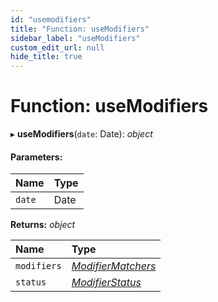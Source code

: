 ```yaml
---
id: "usemodifiers"
title: "Function: useModifiers"
sidebar_label: "useModifiers"
custom_edit_url: null
hide_title: true
---
```


# Function: useModifiers

▸ **useModifiers**(`date`: Date): *object*

#### Parameters:

Name | Type |
:------ | :------ |
`date` | Date |

**Returns:** *object*

Name | Type |
:------ | :------ |
`modifiers` | [*ModifierMatchers*](../types/modifiermatchers.md) |
`status` | [*ModifierStatus*](../types/modifierstatus.md) |
